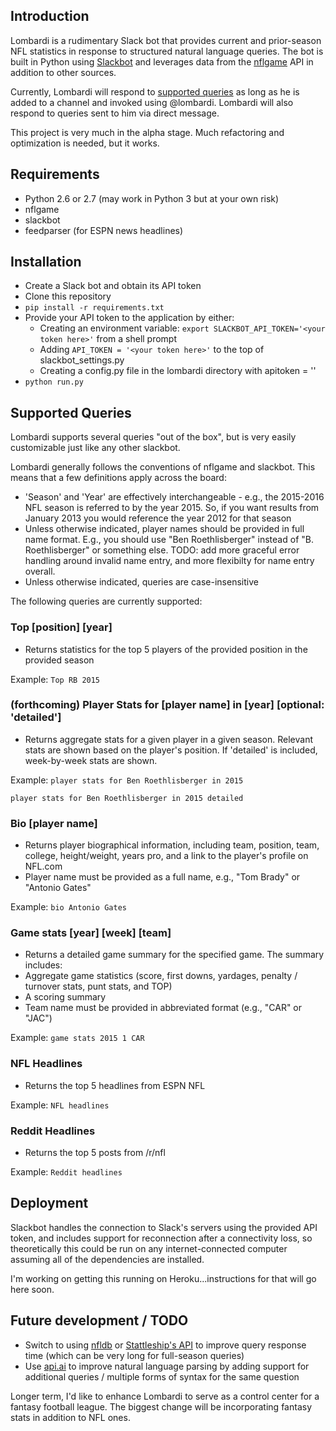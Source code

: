 <!-- ![image placeholder for a screenshot from Slack](http://) -->

## Introduction

Lombardi is a rudimentary Slack bot that provides current and prior-season NFL statistics in response to structured natural language queries. The bot is built in Python using [Slackbot](https://github.com/lins05/slackbot) and leverages data from the [nflgame](https://github.com/BurntSushi/nflgame) API in addition to other sources.

Currently, Lombardi will respond to [supported queries](#supported-queries) as long as he is added to a channel and invoked using @lombardi. Lombardi will also respond to queries sent to him via direct message.

This project is very much in the alpha stage. Much refactoring and optimization is needed, but it works.

## Requirements

- Python 2.6 or 2.7 (may work in Python 3 but at your own risk)
- nflgame
- slackbot
- feedparser (for ESPN news headlines)

## Installation

- Create a Slack bot and obtain its API token
- Clone this repository
- `pip install -r requirements.txt`
- Provide your API token to the application by either:
    - Creating an environment variable: `export SLACKBOT_API_TOKEN='<your token here>'` from a shell prompt
    - Adding `API_TOKEN = '<your token here>'` to the top of slackbot_settings.py
    - Creating a config.py file in the lombardi directory with apitoken = '<your token here>'
- `python run.py`

## Supported Queries

Lombardi supports several queries "out of the box", but is very easily customizable just like any other slackbot.

Lombardi generally follows the conventions of nflgame and slackbot. This means that a few definitions apply across the board:
* 'Season' and 'Year' are effectively interchangeable - e.g., the 2015-2016 NFL season is referred to by the year 2015. So, if you want results from January 2013 you would reference the year 2012 for that season
* Unless otherwise indicated, player names should be provided in full name format. E.g., you should use "Ben Roethlisberger" instead of "B. Roethlisberger" or something else. TODO: add more graceful error handling around invalid name entry, and more flexibilty for name entry overall.
* Unless otherwise indicated, queries are case-insensitive

The following queries are currently supported:

### Top [position] [year]
- Returns statistics for the top 5 players of the provided position in the provided season

Example:
`Top RB 2015`

### (forthcoming) Player Stats for [player name] in [year] [optional: 'detailed']
- Returns aggregate stats for a given player in a given season. Relevant stats are shown based on the player's position. If 'detailed' is included, week-by-week stats are shown.

Example:
`player stats for Ben Roethlisberger in 2015`

`player stats for Ben Roethlisberger in 2015 detailed`

### Bio [player name]
- Returns player biographical information, including team, position, team, college, height/weight, years pro, and a link to the player's profile on NFL.com
- Player name must be provided as a full name, e.g., "Tom Brady" or "Antonio Gates"

Example:
`bio Antonio Gates`

### Game stats [year] [week] [team]
- Returns a detailed game summary for the specified game. The summary includes:
- Aggregate game statistics (score, first downs, yardages, penalty / turnover stats, punt stats, and TOP)
- A scoring summary
- Team name must be provided in abbreviated format (e.g., "CAR" or "JAC")

Example:
`game stats 2015 1 CAR`

### NFL Headlines
- Returns the top 5 headlines from ESPN NFL

Example:
`NFL headlines`

### Reddit Headlines
- Returns the top 5 posts from /r/nfl

Example:
`Reddit headlines`


## Deployment

Slackbot handles the connection to Slack's servers using the provided API token, and includes support for reconnection after a connectivity loss, so theoretically this could be run on any internet-connected computer assuming all of the dependencies are installed.

I'm working on getting this running on Heroku...instructions for that will go here soon.

## Future development / TODO

- Switch to using [nfldb](https://github.com/BurntSushi/nfldb) or [Stattleship's API](https://www.stattleship.com) to improve query response time (which can be very long for full-season queries)
- Use [api.ai](api.ai) to improve natural language parsing by adding support for additional queries / multiple forms of syntax for the same question

Longer term, I'd like to enhance Lombardi to serve as a control center for a fantasy football league. The biggest change will be incorporating fantasy stats in addition to NFL ones.
